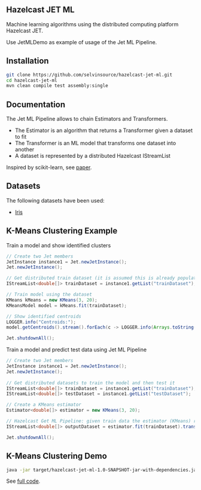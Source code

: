 ## Hazelcast JET ML

Machine learning algorithms using the distributed computing platform Hazelcast JET.

Use JetMLDemo as example of usage of the Jet ML Pipeline.

## Installation
```sh
git clone https://github.com/selvinsource/hazelcast-jet-ml.git
cd hazelcast-jet-ml
mvn clean compile test assembly:single
```

## Documentation
The Jet ML Pipeline allows to chain Estimators and Transformers.

* The Estimator is an algorithm that returns a Transformer given a dataset to fit
* The Transformer is an ML model that transforms one dataset into another
* A dataset is represented by a distributed Hazelcast IStreamList<T>

Inspired by scikit-learn, see [paper].

## Datasets
The following datasets have been used:
* [Iris]

## K-Means Clustering Example
Train a model and show identified clusters 
```java
// Create two Jet members
JetInstance instance1 = Jet.newJetInstance();
Jet.newJetInstance();

// Get distributed train dataset (it is assumed this is already populated, e.g. from a file)
IStreamList<double[]> trainDataset = instance1.getList("trainDataset"); 

// Train model using the dataset
KMeans kMeans = new KMeans(3, 20);
KMeansModel model = kMeans.fit(trainDataset);

// Show identified centroids
LOGGER.info("Centroids:");
model.getCentroids().stream().forEach(c -> LOGGER.info(Arrays.toString(c)));

Jet.shutdownAll();
```

Train a model and predict test data using Jet ML Pipeline
```java
// Create two Jet members
JetInstance instance1 = Jet.newJetInstance();
Jet.newJetInstance();
 
// Get distributed datasets to train the model and then test it
IStreamList<double[]> trainDataset = instance1.getList("trainDataset"); 
IStreamList<double[]> testDataset = instance1.getList("testDataset"); 

// Create a KMeans estimator
Estimator<double[]> estimator = new KMeans(3, 20);

// Hazelcast Get ML Pipeline: given train data the estimator (KMeans) returns a transformer (KMeanModel) which assign clusters to test data
IStreamList<double[]> outputDataset = estimator.fit(trainDataset).transform(testDataset);

Jet.shutdownAll();
```

## K-Means Clustering Demo
```sh
java -jar target/hazelcast-jet-ml-1.0-SNAPSHOT-jar-with-dependencies.jar KMeans
```
See [full code].

[Iris]:https://github.com/selvinsource/hazelcast-jet-ml/blob/master/src/main/resources/datasets/iris.csv
[paper]:https://arxiv.org/abs/1309.0238
[full code]:https://github.com/selvinsource/hazelcast-jet-ml/blob/master/src/main/java/org/selvinsource/hazelcast_jet_ml/JetMLDemo.java